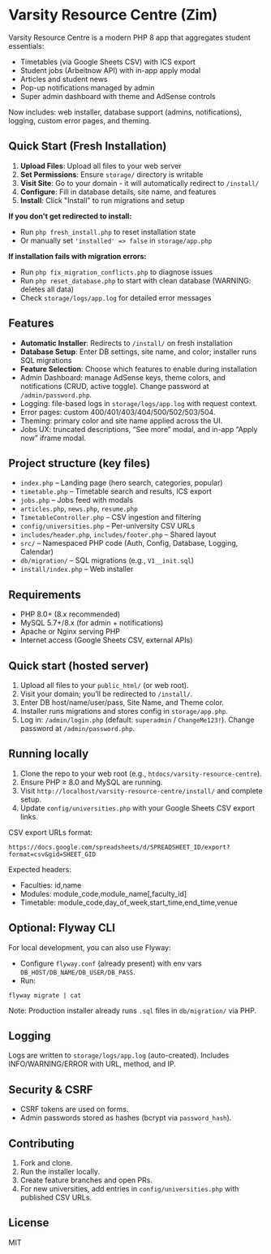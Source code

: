 # Varsity Resource Centre (Zim)

Varsity Resource Centre is a modern PHP 8 app that aggregates student essentials:

- Timetables (via Google Sheets CSV) with ICS export
- Student jobs (Arbeitnow API) with in-app apply modal
- Articles and student news
- Pop-up notifications managed by admin
- Super admin dashboard with theme and AdSense controls

Now includes: web installer, database support (admins, notifications), logging, custom error pages, and theming.

## Quick Start (Fresh Installation)

1. **Upload Files**: Upload all files to your web server
2. **Set Permissions**: Ensure `storage/` directory is writable
3. **Visit Site**: Go to your domain - it will automatically redirect to `/install/`
4. **Configure**: Fill in database details, site name, and features
5. **Install**: Click "Install" to run migrations and setup

**If you don't get redirected to install:**
- Run `php fresh_install.php` to reset installation state
- Or manually set `'installed' => false` in `storage/app.php`

**If installation fails with migration errors:**
- Run `php fix_migration_conflicts.php` to diagnose issues
- Run `php reset_database.php` to start with clean database (WARNING: deletes all data)
- Check `storage/logs/app.log` for detailed error messages

## Features
- **Automatic Installer**: Redirects to `/install/` on fresh installation
- **Database Setup**: Enter DB settings, site name, and color; installer runs SQL migrations
- **Feature Selection**: Choose which features to enable during installation
- Admin Dashboard: manage AdSense keys, theme colors, and notifications (CRUD, active toggle). Change password at `/admin/password.php`.
- Logging: file-based logs in `storage/logs/app.log` with request context.
- Error pages: custom 400/401/403/404/500/502/503/504.
- Theming: primary color and site name applied across the UI.
- Jobs UX: truncated descriptions, “See more” modal, and in-app “Apply now” iframe modal.

## Project structure (key files)
- `index.php` – Landing page (hero search, categories, popular)
- `timetable.php` – Timetable search and results, ICS export
- `jobs.php` – Jobs feed with modals
- `articles.php`, `news.php`, `resume.php`
- `TimetableController.php` – CSV ingestion and filtering
- `config/universities.php` – Per-university CSV URLs
- `includes/header.php`, `includes/footer.php` – Shared layout
- `src/` – Namespaced PHP code (Auth, Config, Database, Logging, Calendar)
- `db/migration/` – SQL migrations (e.g., `V1__init.sql`)
- `install/index.php` – Web installer

## Requirements
- PHP 8.0+ (8.x recommended)
- MySQL 5.7+/8.x (for admin + notifications)
- Apache or Nginx serving PHP
- Internet access (Google Sheets CSV, external APIs)

## Quick start (hosted server)
1. Upload all files to your `public_html/` (or web root).
2. Visit your domain; you’ll be redirected to `/install/`.
3. Enter DB host/name/user/pass, Site Name, and Theme color.
4. Installer runs migrations and stores config in `storage/app.php`.
5. Log in: `/admin/login.php` (default: `superadmin` / `ChangeMe123!`). Change password at `/admin/password.php`.

## Running locally
1. Clone the repo to your web root (e.g., `htdocs/varsity-resource-centre`).
2. Ensure PHP ≥ 8.0 and MySQL are running.
3. Visit `http://localhost/varsity-resource-centre/install/` and complete setup.
4. Update `config/universities.php` with your Google Sheets CSV export links.

CSV export URLs format:
```
https://docs.google.com/spreadsheets/d/SPREADSHEET_ID/export?format=csv&gid=SHEET_GID
```
Expected headers:
- Faculties: id,name
- Modules: module_code,module_name[,faculty_id]
- Timetable: module_code,day_of_week,start_time,end_time,venue

## Optional: Flyway CLI
For local development, you can also use Flyway:
- Configure `flyway.conf` (already present) with env vars `DB_HOST/DB_NAME/DB_USER/DB_PASS`.
- Run:
```
flyway migrate | cat
```
Note: Production installer already runs `.sql` files in `db/migration/` via PHP.

## Logging
Logs are written to `storage/logs/app.log` (auto-created). Includes INFO/WARNING/ERROR with URL, method, and IP.

## Security & CSRF
- CSRF tokens are used on forms.
- Admin passwords stored as hashes (bcrypt via `password_hash`).

## Contributing
1. Fork and clone.
2. Run the installer locally.
3. Create feature branches and open PRs.
4. For new universities, add entries in `config/universities.php` with published CSV URLs.

## License
MIT

